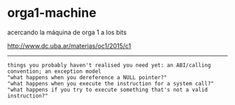 # orga1-machine
acercando la máquina de orga 1 a los bits

http://www.dc.uba.ar/materias/oc1/2015/c1

---

```
things you probably haven't realised you need yet: an ABI/calling convention; an exception model
"what happens when you dereference a NULL pointer?"
"what happens when you execute the instruction for a system call?"
"what happens if you try to execute something that's not a valid instruction?"
```
